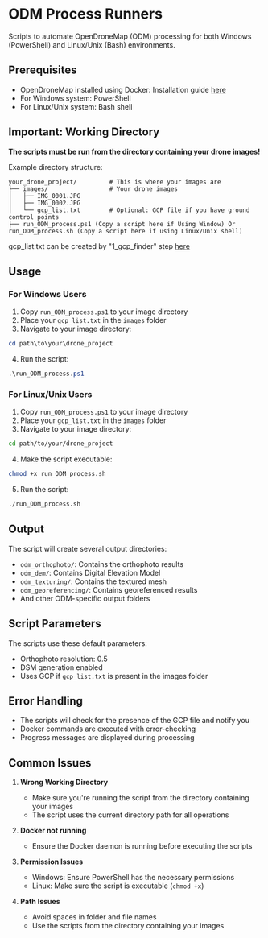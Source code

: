 # ODM Process Runners

Scripts to automate OpenDroneMap (ODM) processing for both Windows (PowerShell) and Linux/Unix (Bash) environments.

## Prerequisites

- OpenDroneMap installed using Docker: Installation guide [here](https://github.com/OpenDroneMap/ODM)
- For Windows system: PowerShell
- For Linux/Unix system: Bash shell
  
## Important: Working Directory

**The scripts must be run from the directory containing your drone images!**

Example directory structure:
```
your_drone_project/         # This is where your images are
├── images/                 # Your drone images
│   ├── IMG_0001.JPG
│   ├── IMG_0002.JPG
│   └── gcp_list.txt        # Optional: GCP file if you have ground control points
├── run_ODM_process.ps1 (Copy a script here if Using Window) Or run_ODM_process.sh (Copy a script here if using Linux/Unix shell)
```
gcp_list.txt can be created by "1_gcp_finder" step [here](https://github.com/JacobWashburn-USDA/Ortho_to_image/tree/main/1_gcp_finder)

## Usage

### For Windows Users

1. Copy `run_ODM_process.ps1` to your image directory
2. Place your `gcp_list.txt` in the `images` folder
3. Navigate to your image directory:
```PowerShell
cd path\to\your\drone_project
```
4. Run the script:
```PowerShell
.\run_ODM_process.ps1
```

### For Linux/Unix Users

1. Copy `run_ODM_process.ps1` to your image directory
2. Place your `gcp_list.txt` in the `images` folder
3. Navigate to your image directory:
```bash
cd path/to/your/drone_project
```
4. Make the script executable:
```bash
chmod +x run_ODM_process.sh
```
5. Run the script:
```bash
./run_ODM_process.sh
```

## Output

The script will create several output directories:
- `odm_orthophoto/`: Contains the orthophoto results
- `odm_dem/`: Contains Digital Elevation Model
- `odm_texturing/`: Contains the textured mesh
- `odm_georeferencing/`: Contains georeferenced results
- And other ODM-specific output folders

## Script Parameters

The scripts use these default parameters:
- Orthophoto resolution: 0.5
- DSM generation enabled
- Uses GCP if `gcp_list.txt` is present in the images folder

## Error Handling

- The scripts will check for the presence of the GCP file and notify you
- Docker commands are executed with error-checking
- Progress messages are displayed during processing

## Common Issues

1. **Wrong Working Directory**
   - Make sure you're running the script from the directory containing your images
   - The script uses the current directory path for all operations

2. **Docker not running**
   - Ensure the Docker daemon is running before executing the scripts
   
3. **Permission Issues**
   - Windows: Ensure PowerShell has the necessary permissions
   - Linux: Make sure the script is executable (`chmod +x`)

4. **Path Issues**
   - Avoid spaces in folder and file names
   - Use the scripts from the directory containing your images
